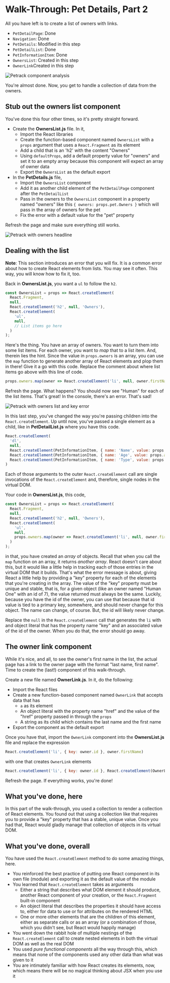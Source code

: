 # Walk-Through: Pet Details, Part 2

All you have left is to create a list of owners with links.

* `PetDetailPage`: Done
* `Navigation`: Done
* `PetDetails`: Modified in this step
* `PetDetailList`: Done
* `PetInformationItem`: Done
* `OwnersList`: Created in this step
* `OwnerLink`Created in this step

![Petrack component analysis]

You're almost done. Now, you get to handle a collection of data from the owners.

## Stub out the owners list component

You've done this four other times, so it's pretty straight forward.

* Create the **OwnersList.js** file. In it,
  * Import the React libraries
  * Create the function-based component named `OwnersList` with a `props`
    argument that uses a `React.Fragment` as its element
  * Add a child that is an 'h2' with the content "Owners"
  * Using `defaultProps`, add a default property value for "owners" and set it
    to an empty array because this component will expect an array of owner data
  * Export the `OwnersList` as the default export
* In the **PetDetails.js** file,
  * Import the `OwnersList` component
  * Add it as another child element of the `PetDetailPage` component after the
    `PetDetailList`
  * Pass in the owners to the `OwnersList` component in a property named
    "owners" like this `{ owners: props.pet.Owners }` which will pass in the
    array of owners for the pet
  * Fix the error with a default value for the "pet" property

Refresh the page and make sure everything still works.

![Petrack with owners headline]

## Dealing with the list

**Note**: This section introduces an error that you will fix. It is a common
error about how to create React elements from lists. You may see it often. This
way, you will know how to fix it, too.

Back in **OwnersList.js**, you want a `ul` to follow the `h2`.

```js
const OwnersList = props => React.createElement(
  React.Fragment,
  null,
  React.createElement('h2', null, 'Owners'),
  React.createElement(
    'ul',
    null,
    // List items go here
  )
);
```

Here's the thing. You have an array of owners. You want to turn them into some
list items. For each owner, you want to _map_ that to a list item. And, therein
lies the hint. Since the value in `props.owners` is an array, you can use the
`map` function to generate another array of React elements and plop them in
there! Give it a go with this code. Replace the comment about where list items
go above with this line of code.

```js
props.owners.map(owner => React.createElement('li', null, owner.firstName)),
```

Refresh the page. What happens? You should now see "Human" for each of the
list items. That's great! In the console, there's an error. That's sad!

![Petrack with owners list and key error]

In this last step, you've changed the way you're passing children into the
`React.createElement`. Up until now, you've passed a single element as a child,
like in **PetDetailList.js** where you have this code.

```js
React.createElement(
  'dl',
  null,
  React.createElement(PetInformationItem, { name: 'Name', value: props.name }),
  React.createElement(PetInformationItem, { name: 'Age', value: props.age }),
  React.createElement(PetInformationItem, { name: 'Type', value: props.PetType.type }),
)
```

Each of those arguments to the outer `React.createElement` call are single
invocations of the `React.createElement` and, therefore, single nodes in the
virtual DOM.

Your code in **OwnersList.js**, this code,

```js
const OwnersList = props => React.createElement(
  React.Fragment,
  null,
  React.createElement('h2', null, 'Owners'),
  React.createElement(
    'ul',
    null,
    props.owners.map(owner => React.createElement('li', null, owner.firstName)),
  )
);
```

in that, you have created an _array_ of objects. Recall that when you call the
`map` function on an array, it returns _another array_. React doesn't care
about this, but it would like a little help in tracking each of those entries
in the virtual DOM that it builds. That's what the error message is about,
giving React a little help by providing a "key" property for each of the
elements that you're creating in the array. The value of the "key" property
must be unique and stable, that is, for a given object (like an owner named
"Human One" with an id of 7), the value returned must always be the same.
Luckily, because you have the id of the owner, you can use that because that id
value is tied to a primary key, somewhere, and should never change for this
object. The name can change, of course. But, the id will likely never change.

Replace the `null` in the `React.createElement` call that generates the `li`
with and object literal that has the property name "key" and an associated value
of the id of the owner. When you do that, the error should go away.

## The owner link component

While it's nice, and all, to see the owner's first name in the list, the actual
page has a link to the owner page with the format "last name, first name". Time
to create the (last!) component of this walk-through.

Create a new file named **OwnerLink.js**. In it, do the following:

* Import the React files
* Create a new function-based component named `OwnerLink` that accepts data that
  has
  * `a` as its element
  * An object literal with the property name "href" and the value of the
    "href" property passed in through the `props`
  * A string as its child which contains the last name and the first name
* Export the component as the default export

Once you have that, import the `OwnerLink` component into the **OwnersList.js**
file and replace the expression

```js
React.createElement('li', { key: owner.id }, owner.firstName)
```

with one that creates `OwnerLink` elements

```js
React.createElement('li', { key: owner.id }, React.createElement(OwnerLink, owner))
```

Refresh the page. If everything works, you're done!

## What you've done, here

In this part of the walk-through, you used a collection to render a collection
of React elements. You found out that using a collection like that requires you
to provide a "key" property that has a stable, unique value. Once you had that,
React would gladly manage that collection of objects in its virtual DOM.

## What you've done, overall

You have used the `React.createElement` method to do some amazing things, here.

* You reinforced the best practice of putting one React component in its own
  file (module) and exporting it as the default value of the module
* You learned that `React.createElement` takes as arguments
  * Either a string that describes what DOM element it should produce, another
    React component of your creation, or the `React.Fragment` built-in
    component
  * An object literal that describes the properties it should have access to,
    either for data to use or for attributes on the rendered HTML
  * One or more other elements that are the children of this element, either as
    separate calls or as an array (or a combination of those, which you didn't
    see, but React would happily manage)
* You went down the rabbit hole of multiple nestings of the
  `React.createElement` call to create nested elements in both the virtual DOM
  as well as the real DOM
* You used _pure functional components_ all the way through this, which means
  that none of the components used any other data than what was given to it
* You are intimately familiar with how React creates its elements, now, which
  means there will be no magical thinking about JSX when you use it

[Petrack component analysis]: https://appacademy-open-assets.s3-us-west-1.amazonaws.com/Modular-Curriculum/content/react-redux/topics/intro-to-react/assets/pettrack-pet-detail-all-components-with-details-list.png
[Petrack with owners headline]: https://appacademy-open-assets.s3-us-west-1.amazonaws.com/Modular-Curriculum/content/react-redux/topics/intro-to-react/assets/react-pet-detail-with-owners-headline.png
[Petrack with owners list and key error]: https://appacademy-open-assets.s3-us-west-1.amazonaws.com/Modular-Curriculum/content/react-redux/topics/intro-to-react/assets/react-pet-detail-owners-list-with-key-error.png
